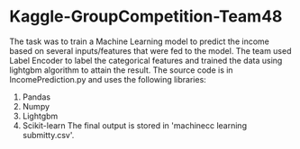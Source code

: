# Kaggle-GroupCompetition-Team48

The task was to train a Machine Learning model to predict the income based on several inputs/features that were fed to the model.
The team used Label Encoder to label the categorical features and trained the data using lightgbm algorithm to attain the result.
The source code is in IncomePrediction.py and uses the following libraries:
  1. Pandas
  2. Numpy
  3. Lightgbm
  4. Scikit-learn
The final output is stored in 'machinecc learning submitty.csv'.
